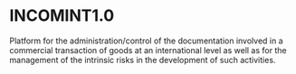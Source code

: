 # INCOMINT1.0
Platform for the administration/control of the documentation involved in a commercial transaction of goods at an international level as well as for the management of the intrinsic risks in the development of such activities.
